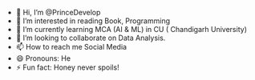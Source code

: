 - 👋 Hi, I’m @PrinceDevelop
- 👀 I’m interested in reading Book, Programming
- 🌱 I’m currently learning MCA (AI & ML) in CU ( Chandigarh University)
- 💞️ I’m looking to collaborate on Data Analysis.
- 📫 How to reach me Social Media
- 😄 Pronouns: He
- ⚡ Fun fact: Honey never spoils!

<!---
PrinceDevelop/PrinceDevelop is a ✨ special ✨ repository because its `README.md` (this file) appears on your GitHub profile.
You can click the Preview link to take a look at your changes.
--->
